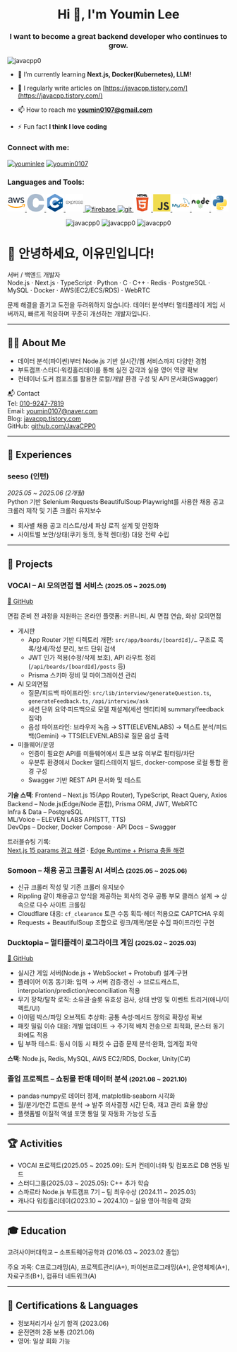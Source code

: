<h1 align="center">Hi 👋, I'm Youmin Lee</h1>
<h3 align="center">I want to become a great backend developer who continues to grow.</h3>

<p align="left"> <img src="https://komarev.com/ghpvc/?username=javacpp0&label=Profile%20views&color=0e75b6&style=flat" alt="javacpp0" /> </p>

- 🌱 I’m currently learning **Next.js, Docker(Kubernetes), LLM!**

- 📝 I regularly write articles on [https://javacpp.tistory.com/](https://javacpp.tistory.com/)

- 📫 How to reach me **youmin0107@gmail.com**

- ⚡ Fun fact **I think I love coding**

<h3 align="left">Connect with me:</h3>
<p align="left">
<a href="https://www.linkedin.com/in/youmin-lee-6bb372296/" target="blank"><img align="center" src="https://raw.githubusercontent.com/rahuldkjain/github-profile-readme-generator/master/src/images/icons/Social/linked-in-alt.svg" alt="youminlee" height="30" width="40" /></a>
<a href="https://instagram.com/youmin0107" target="blank"><img align="center" src="https://raw.githubusercontent.com/rahuldkjain/github-profile-readme-generator/master/src/images/icons/Social/instagram.svg" alt="youmin0107" height="30" width="40" /></a>
</p>

<h3 align="left">Languages and Tools:</h3>
<p align="left"> <a href="https://aws.amazon.com" target="_blank" rel="noreferrer"> <img src="https://raw.githubusercontent.com/devicons/devicon/master/icons/amazonwebservices/amazonwebservices-original-wordmark.svg" alt="aws" width="40" height="40"/> </a> <a href="https://www.cprogramming.com/" target="_blank" rel="noreferrer"> <img src="https://raw.githubusercontent.com/devicons/devicon/master/icons/c/c-original.svg" alt="c" width="40" height="40"/> </a> <a href="https://www.w3schools.com/cpp/" target="_blank" rel="noreferrer"> <img src="https://raw.githubusercontent.com/devicons/devicon/master/icons/cplusplus/cplusplus-original.svg" alt="cplusplus" width="40" height="40"/> </a> <a href="https://expressjs.com" target="_blank" rel="noreferrer"> <img src="https://raw.githubusercontent.com/devicons/devicon/master/icons/express/express-original-wordmark.svg" alt="express" width="40" height="40"/> </a> <a href="https://firebase.google.com/" target="_blank" rel="noreferrer"> <img src="https://www.vectorlogo.zone/logos/firebase/firebase-icon.svg" alt="firebase" width="40" height="40"/> </a> <a href="https://git-scm.com/" target="_blank" rel="noreferrer"> <img src="https://www.vectorlogo.zone/logos/git-scm/git-scm-icon.svg" alt="git" width="40" height="40"/> </a> <a href="https://www.w3.org/html/" target="_blank" rel="noreferrer"> <img src="https://raw.githubusercontent.com/devicons/devicon/master/icons/html5/html5-original-wordmark.svg" alt="html5" width="40" height="40"/> </a> <a href="https://developer.mozilla.org/en-US/docs/Web/JavaScript" target="_blank" rel="noreferrer"> <img src="https://raw.githubusercontent.com/devicons/devicon/master/icons/javascript/javascript-original.svg" alt="javascript" width="40" height="40"/> </a> <a href="https://www.mysql.com/" target="_blank" rel="noreferrer"> <img src="https://raw.githubusercontent.com/devicons/devicon/master/icons/mysql/mysql-original-wordmark.svg" alt="mysql" width="40" height="40"/> </a> <a href="https://nodejs.org" target="_blank" rel="noreferrer"> <img src="https://raw.githubusercontent.com/devicons/devicon/master/icons/nodejs/nodejs-original-wordmark.svg" alt="nodejs" width="40" height="40"/> </a> <a href="https://www.python.org" target="_blank" rel="noreferrer"> <img src="https://raw.githubusercontent.com/devicons/devicon/master/icons/python/python-original.svg" alt="python" width="40" height="40"/> </a> </p>


<p align="center">
<img height="50%" width="auto" src="https://github-readme-stats.vercel.app/api/top-langs?username=javacpp0&show_icons=true&count_private=true&theme=darcula&hide_border=true&hide=issues,contribs&bg_color=00000000" alt="javacpp0" />
<img height="50%" width="auto" src="https://github-readme-stats.vercel.app/api?username=javacpp0&show_icons=true&locale=en&layout=compact&hide_border=true&theme=darcula&bg_color=00000000&langs_count=6&hide=jupyter%20notebook,tex,css,php&exclude_repo=Pacman-AI" alt="javacpp0" />
<img height="50%" width="auto" src="https://github-readme-streak-stats.herokuapp.com/?user=javacpp0&theme=darcula&hide_border=true&background=FFFFFF00" alt="javacpp0" />

</p>

<!-- GitHub Profile / Resume (updated) -->

<h1>👋 안녕하세요, 이유민입니다!</h1>
<p>서버 / 백엔드 개발자<br>
Node.js · Next.js · TypeScript · Python · C · C++ · Redis · PostgreSQL · MySQL · Docker · AWS(EC2/ECS/RDS) · WebRTC</p>
<p>문제 해결을 즐기고 도전을 두려워하지 않습니다. 데이터 분석부터 멀티플레이 게임 서버까지, 빠르게 적응하며 꾸준히 개선하는 개발자입니다.</p>

<hr>

<h2>🧑‍💻 About Me</h2>
<ul>
  <li>데이터 분석(파이썬)부터 Node.js 기반 실시간/웹 서비스까지 다양한 경험</li>
  <li>부트캠프·스터디·워킹홀리데이를 통해 실전 감각과 실용 영어 역량 확보</li>
  <li>컨테이너·도커 컴포즈를 활용한 로컬/개발 환경 구성 및 API 문서화(Swagger)</li>
</ul>

<p>
📬 Contact<br>
Tel: <a href="tel:+821092477819">010-9247-7819</a><br>
Email: <a href="mailto:youmin0107@naver.com">youmin0107@naver.com</a><br>
Blog: <a href="https://javacpp.tistory.com" target="_blank" rel="noopener">javacpp.tistory.com</a><br>
GitHub: <a href="https://github.com/JavaCPP0" target="_blank" rel="noopener">github.com/JavaCPP0</a>
</p>

<hr>

<h2>💼 Experiences</h2>

<h3>seeso (인턴)</h3>
<p><em>2025.05 ~ 2025.06 (2개월)</em><br>
Python 기반 Selenium·Requests·BeautifulSoup·Playwright를 사용한 채용 공고 크롤러 제작 및 기존 크롤러 유지보수</p>
<ul>
  <li>회사별 채용 공고 리스트/상세 파싱 로직 설계 및 안정화</li>
  <li>사이트별 보안/상태(쿠키 동의, 동적 렌더링) 대응 전략 수립</li>
</ul>

<hr>

<h2>🧪 Projects</h2>

<h3>VOCAI – AI 모의면접 웹 서비스 <small>(2025.05 ~ 2025.09)</small></h3>
<p>
<a href="https://github.com/team-VOCAI/vocai-app" target="_blank" rel="noopener">🔗 GitHub</a>
</p>
<p>면접 준비 전 과정을 지원하는 온라인 플랫폼: 커뮤니티, AI 면접 연습, 화상 모의면접</p>
<ul>
  <li>게시판
    <ul>
      <li>App Router 기반 디렉토리 개편: <code>src/app/boards/[boardId]/…</code> 구조로 목록/상세/작성 분리, 보드 단위 검색</li>
      <li>JWT 인가 적용(수정/삭제 보호), API 라우트 정리(<code>/api/boards/[boardId]/posts</code> 등)</li>
      <li>Prisma 스키마 정비 및 마이그레이션 관리</li>
    </ul>
  </li>
  <li>AI 모의면접
    <ul>
      <li>질문/피드백 파이프라인: <code>src/lib/interview/generateQuestion.ts</code>, <code>generateFeedback.ts</code>, <code>/api/interview/ask</code></li>
      <li>세션 단위 요약·피드백으로 모델 재설계(세션 엔티티에 summary/feedback 집약)</li>
      <li>음성 파이프라인: 브라우저 녹음 → STT(ELEVENLABS) → 텍스트 분석/피드백(Gemini) → TTS(ELEVENLABS)로 질문 음성 출력</li>
    </ul>
  </li>
  <li>미들웨어/운영
    <ul>
      <li>인증이 필요한 API를 미들웨어에서 토큰 보유 여부로 필터링/차단</li>
      <li>우분투 환경에서 Docker 멀티스테이지 빌드, docker-compose 로컬 통합 환경 구성</li>
      <li>Swagger 기반 REST API 문서화 및 테스트</li>
    </ul>
  </li>
</ul>
<p><strong>기술 스택</strong>: Frontend – Next.js 15(App Router), TypeScript, React Query, Axios<br>
Backend – Node.js(Edge/Node 혼합), Prisma ORM, JWT, WebRTC<br>
Infra & Data – PostgreSQL<br>
ML/Voice – ELEVEN LABS API(STT, TTS)<br>
DevOps – Docker, Docker Compose · API Docs – Swagger</p>
<p>트러블슈팅 기록:<br>
<a href="https://javacpp.tistory.com/151" target="_blank" rel="noopener">Next.js 15 params 경고 해결</a> ·
<a href="https://javacpp.tistory.com/155" target="_blank" rel="noopener">Edge Runtime + Prisma 충돌 해결</a>
</p>

<h3>Somoon – 채용 공고 크롤링 AI 서비스 <small>(2025.05 ~ 2025.06)</small></h3>
<ul>
  <li>신규 크롤러 작성 및 기존 크롤러 유지보수</li>
  <li>Rippling 같이 채용공고 양식을 제공하는 회사의 경우 공통 부모 클래스 설계 → 상속으로 다수 사이트 크롤링</li>
  <li>Cloudflare 대응: <code>cf_clearance</code> 토큰 수동 획득·헤더 적용으로 CAPTCHA 우회</li>
  <li>Requests + BeautifulSoup 조합으로 링크/제목/본문 수집 파이프라인 구현</li>
</ul>

<h3>Ducktopia – 멀티플레이 로그라이크 게임 <small>(2025.02 ~ 2025.03)</small></h3>
<p><a href="https://github.com/kms5064/DUCKTOPIA" target="_blank" rel="noopener">🔗 GitHub</a></p>
<ul>
  <li>실시간 게임 서버(Node.js + WebSocket + Protobuf) 설계·구현</li>
  <li>플레이어 이동 동기화: 입력 → 서버 검증·갱신 → 브로드캐스트, interpolation/prediction/reconciliation 적용</li>
  <li>무기 장착/탈착 로직: 소유권·슬롯 유효성 검사, 상태 반영 및 이벤트 트리거(애니/이펙트/UI)</li>
  <li>아이템 박스/파밍 오브젝트 추상화: 공통 속성·메서드 정의로 확장성 확보</li>
  <li>패킷 밀림 이슈 대응: 개별 업데이트 → 주기적 배치 전송으로 최적화, 몬스터 동기화에도 적용</li>
  <li>팀 부하 테스트: 동시 이동 시 패킷 수 급증 문제 분석·완화, 임계점 파악</li>
</ul>
<p><strong>스택</strong>: Node.js, Redis, MySQL, AWS EC2/RDS, Docker, Unity(C#)</p>

<h3>졸업 프로젝트 – 쇼핑몰 판매 데이터 분석 <small>(2021.08 ~ 2021.10)</small></h3>
<ul>
  <li>pandas·numpy로 데이터 정제, matplotlib·seaborn 시각화</li>
  <li>월/분기/연간 트렌드 분석 → 발주 의사결정 시간 단축, 재고 관리 효율 향상</li>
  <li>플랫폼별 이질적 엑셀 포맷 통일 및 자동화 가능성 도출</li>
</ul>

<hr>

<h2>🏆 Activities</h2>
<ul>
  <li>VOCAI 프로젝트(2025.05 ~ 2025.09): 도커 컨테이너화 및 컴포즈로 DB 연동 빌드</li>
  <li>스터디그룹(2025.03 ~ 2025.05): C++ 추가 학습</li>
  <li>스파르타 Node.js 부트캠프 7기 – 팀 최우수상 (2024.11 ~ 2025.03)</li>
  <li>캐나다 워킹홀리데이(2023.10 ~ 2024.10) – 실용 영어·적응력 강화</li>
</ul>

<hr>

<h2>🎓 Education</h2>
<p>고려사이버대학교 – 소프트웨어공학과 (2016.03 ~ 2023.02 졸업)</p>
<p>주요 과목: C프로그래밍(A), 프로젝트관리(A+), 파이썬프로그래밍(A+), 운영체제(A+), 자료구조(B+), 컴퓨터 네트워크(A)</p>

<hr>

<h2>📜 Certifications & Languages</h2>
<ul>
  <li>정보처리기사 실기 합격 (2023.06)</li>
  <li>운전면허 2종 보통 (2021.06)</li>
  <li>영어: 일상 회화 가능</li>
</ul>

